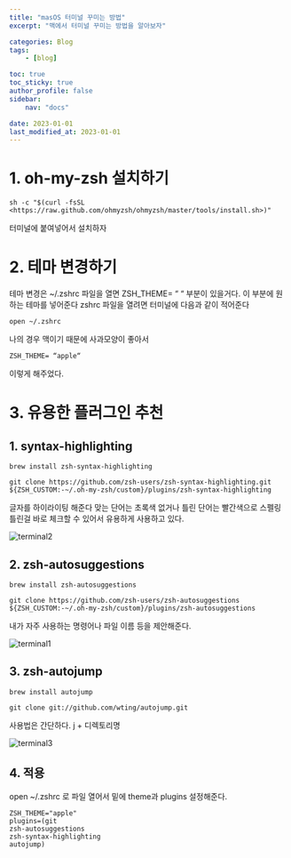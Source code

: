 ```yaml
---
title: "masOS 터미널 꾸미는 방법"
excerpt: "맥에서 터미널 꾸미는 방법을 알아보자"

categories: Blog
tags:
    - [blog]

toc: true
toc_sticky: true
author_profile: false
sidebar:
    nav: "docs"

date: 2023-01-01
last_modified_at: 2023-01-01
---
```








# 1. oh-my-zsh 설치하기

```
sh -c "$(curl -fsSL <https://raw.github.com/ohmyzsh/ohmyzsh/master/tools/install.sh>)"
```
터미널에 붙여넣어서 설치하자

# 2. 테마 변경하기

테마 변경은 ~/.zshrc 파일을 열면 ZSH_THEME= “  “ 부분이 있을거다. 이 부분에 원하는 테마를 넣어준다
zshrc 파일을 열려면 터미널에 다음과 같이 적어준다
```
open ~/.zshrc
```
나의 경우 맥이기 때문에 사과모양이 좋아서 
```
ZSH_THEME= “apple“
```
이렇게 해주었다.

# 3. 유용한 플러그인 추천

## 1. syntax-highlighting 
```
brew install zsh-syntax-highlighting
```
```
git clone https://github.com/zsh-users/zsh-syntax-highlighting.git ${ZSH_CUSTOM:-~/.oh-my-zsh/custom}/plugins/zsh-syntax-highlighting
```
글자를 하이라이팅 해준다 맞는 단어는 초록색 없거나 틀린 단어는 빨간색으로 스펠링 틀린걸 바로 체크할 수 있어서 유용하게 사용하고 있다.

![terminal2](https://user-images.githubusercontent.com/100500113/210172459-31b75c1f-7283-4cea-b033-0b7af41c9be0.png)

## 2. zsh-autosuggestions
```
brew install zsh-autosuggestions
```
```
git clone https://github.com/zsh-users/zsh-autosuggestions ${ZSH_CUSTOM:-~/.oh-my-zsh/custom}/plugins/zsh-autosuggestions
```
내가 자주 사용하는 명령어나 파일 이름 등을 제안해준다. 

![terminal1](https://user-images.githubusercontent.com/100500113/210172440-10954208-531f-43ec-872a-6f932b3eeb84.png)

## 3. zsh-autojump
```
brew install autojump
```
```
git clone git://github.com/wting/autojump.git
```
사용법은 간단하다. j + 디렉토리명

![terminal3](https://user-images.githubusercontent.com/100500113/210172501-1d3775a9-e138-486c-b82a-e097b1a64028.png)

## 4. 적용

open ~/.zshrc 로 파일 열어서 밑에 theme과 plugins 설정해준다.

```
ZSH_THEME="apple"
plugins=(git
zsh-autosuggestions
zsh-syntax-highlighting
autojump)
```